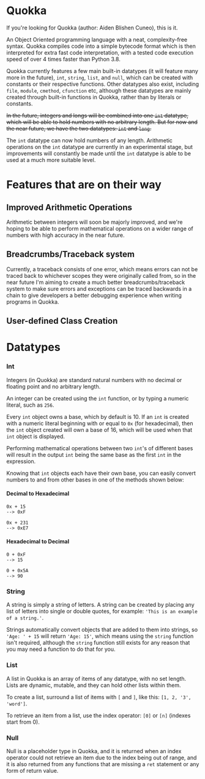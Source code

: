 # Quokka

If you're looking for Quokka (author: Aiden Blishen Cuneo), this is it.

An Object Oriented programming language with a neat, complexity-free syntax.
Quokka compiles code into a simple bytecode format which is then interpreted for extra fast code interpretation, with a tested code execution speed of over 4 times faster than Python 3.8.

Quokka currently features a few main built-in datatypes (it will feature many more in the future), `int`, `string`, `list`, and `null`, which can be created with constants or their respective functions. Other datatypes also exist, including `file`, `module`, `cmethod`, `cfunction` etc, although these datatypes are mainly created through built-in functions in Quokka, rather than by literals or constants.

~~In the future, integers and longs will be combined into one `int` datatype, which will be able to hold numbers with no arbitrary length. But for now and the near future, we have the two datatypes: `int` and `long`.~~

The `int` datatype can now hold numbers of any length. Arithmetic operations on the `int` datatype are currently in an experimental stage, but improvements will constantly be made until the `int` datatype is able to be used at a much more suitable level.


# Features that are on their way

## Improved Arithmetic Operations

Arithmetic between integers will soon be majorly improved, and we're hoping to be able to perform mathematical operations on a wider range of numbers with high accuracy in the near future.

## Breadcrumbs/Traceback system

Currently, a traceback consists of one error, which means errors can not be traced back to whichever scopes they were originally called from, so in the near future I'm aiming to create a much better breadcrumbs/traceback system to make sure errors and exceptions can be traced backwards in a chain to give developers a better debugging experience when writing programs in Quokka.

## User-defined Class Creation


# Datatypes

### Int

Integers (in Quokka) are standard natural numbers with no decimal or floating point and no arbitrary length.

An integer can be created using the `int` function, or by typing a numeric literal, such as `256`.

Every `int` object owns a base, which by default is 10. If an `int` is created with a numeric literal beginning with or equal to `0x` (for hexadecimal), then the `int` object created will own a base of 16, which will be used when that `int` object is displayed.

Performing mathematical operations between two `int`'s of different bases will result in the output `int` being the same base as the first `int` in the expression.

Knowing that `int` objects each have their own base, you can easily convert numbers to and from other bases in one of the methods shown below:

#### Decimal to Hexadecimal

    0x + 15
    --> 0xF

    0x + 231
    --> 0xE7

#### Hexadecimal to Decimal

    0 + 0xF
    --> 15

    0 + 0x5A
    --> 90


### String

A string is simply a string of letters. A string can be created by placing any list of letters into single or double quotes, for example: `'This is an example of a string.'`.

Strings automatically convert objects that are added to them into strings, so `'Age: ' + 15` will return `'Age: 15'`, which means using the `string` function isn't required, although the `string` function still exists for any reason that you may need a function to do that for you.

### List

A list in Quokka is an array of items of any datatype, with no set length. Lists are dynamic, mutable, and they can hold other lists within them.

To create a list, surround a list of items with `[` and `]`, like this: `[1, 2, '3', 'word']`.

To retrieve an item from a list, use the index operator: `[0]` or `[n]` (indexes start from 0).

### Null

Null is a placeholder type in Quokka, and it is returned when an index operator could not retrieve an item due to the index being out of range, and it is also returned from any functions that are missing a `ret` statement or any form of return value.
